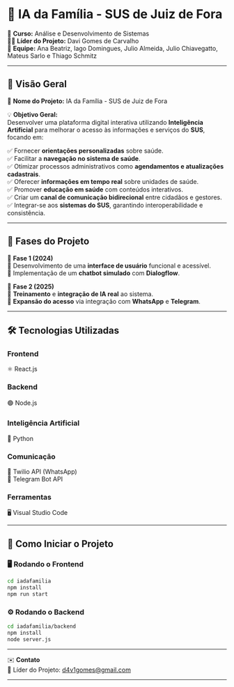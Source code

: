 # 🤖 IA da Família - SUS de Juiz de Fora  

📌 **Curso:** Análise e Desenvolvimento de Sistemas  
👨‍💼 **Líder do Projeto:** Davi Gomes de Carvalho  
👥 **Equipe:** Ana Beatriz, Iago Domingues, Julio Almeida, Julio Chiavegatto, Mateus Sarlo e Thiago Schmitz 

---

## 🎯 Visão Geral  

🔹 **Nome do Projeto:** IA da Família - SUS de Juiz de Fora  

💡 **Objetivo Geral:**  
Desenvolver uma plataforma digital interativa utilizando **Inteligência Artificial** para melhorar o acesso às informações e serviços do **SUS**, focando em:  

✅ Fornecer **orientações personalizadas** sobre saúde.  
✅ Facilitar a **navegação no sistema de saúde**.  
✅ Otimizar processos administrativos como **agendamentos e atualizações cadastrais**.  
✅ Oferecer **informações em tempo real** sobre unidades de saúde.  
✅ Promover **educação em saúde** com conteúdos interativos.  
✅ Criar um **canal de comunicação bidirecional** entre cidadãos e gestores.  
✅ Integrar-se aos **sistemas do SUS**, garantindo interoperabilidade e consistência.  

---

## 📅 Fases do Projeto  

📌 **Fase 1 (2024)**  
🚀 Desenvolvimento de uma **interface de usuário** funcional e acessível.  
🤖 Implementação de um **chatbot simulado** com **Dialogflow**.  

📌 **Fase 2 (2025)**  
🧠 **Treinamento** e **integração de IA real** ao sistema.  
📲 **Expansão do acesso** via integração com **WhatsApp** e **Telegram**.  

---

## 🛠️ Tecnologias Utilizadas  

### **Frontend**  
⚛️ React.js  

### **Backend**  
🟢 Node.js  

### **Inteligência Artificial**  
🐍 Python  

### **Comunicação**  
💬 Twilio API (WhatsApp)  
📡 Telegram Bot API  

### **Ferramentas**  
🖥️ Visual Studio Code  

---

## 🚀 Como Iniciar o Projeto  

### 🖥️ Rodando o Frontend  
```bash
cd iadafamilia
npm install
npm run start
```  

### ⚙️ Rodando o Backend  
```bash
cd iadafamilia/backend
npm install
node server.js
```  

---

✉️ **Contato**  
📧 Líder do Projeto: d4v1gomes@gmail.com 

---
